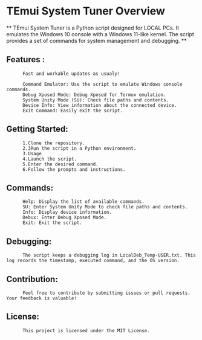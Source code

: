 # TEmui System Tuner Overview
** TEmui System Tuner is a Python script designed for LOCAL PCs. It emulates the Windows 10 console with a Windows 11-like kernel. The script provides a set of commands for system management and debugging. **

## Features :
          Fast and workable updates as usualy!
          
          Command Emulator: Use the script to emulate Windows console commands.
          Debug Xposed Mode: Debug Xposed for Termux emulation.
          System Unity Mode (SU): Check file paths and contents.
          Device Info: View information about the connected device.
          Exit Command: Easily exit the script.

## Getting Started:
          1.Clone the repository.
          2.3Run the script in a Python environment.
          3.Usage
          4.Launch the script.
          5.Enter the desired command.
          6.Follow the prompts and instructions.
## Commands:
          Help: Display the list of available commands.
          SU: Enter System Unity Mode to check file paths and contents.
          Info: Display device information.
          Debux: Enter Debug Xposed Mode.
          Exit: Exit the script.
          
## Debugging:
          The script keeps a debugging log in LocalDeb_Temp-USER.txt. This log records the timestamp, executed command, and the OS version.

## Contribution:
          Feel free to contribute by submitting issues or pull requests. Your feedback is valuable!

## License:
          This project is licensed under the MIT License.
